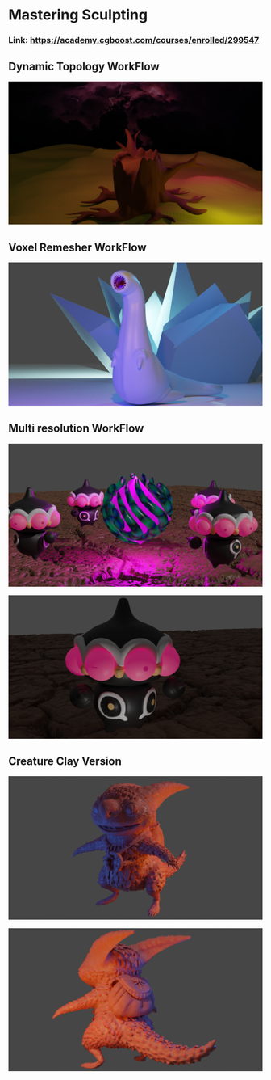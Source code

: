 # Mastering Sculpting
### Link: https://academy.cgboost.com/courses/enrolled/299547

## Dynamic Topology WorkFlow

![](./treestump.png)

## Voxel Remesher WorkFlow

![](./worm.png)

## Multi resolution WorkFlow

![](./claydols.png)

![](./claydol.png)

## Creature Clay Version

![](./front.png)

![](./back.png)
